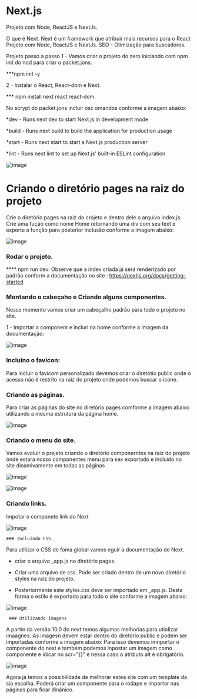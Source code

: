 # Next.js
Projeto com Node, ReactJS e NextJs.

O que é Next.
Next é um framework que atribuir mais recursos para o React
Projeto com Node, ReactJS e NextJs.
SEO - Otimização para buscadores.


Projeto passo a passo
1 - Vamos criar o projeto do zero iniciando com npm init do nod para criar o packet.jons.

***npm init -y

2 - Instalar o React, React-dom e Next.

*** npm install next react react-dom.

No scrypt do packet.jons incluir osc omandos conforme a imagem abaixo: 

*dev - Runs next dev to start Next.js in development mode

*build - Runs next build to build the application for production usage

*start - Runs next start to start a Next.js production server

*lint - Runs next lint to set up Next.js' built-in ESLint configuration

![image](https://user-images.githubusercontent.com/26930314/170253194-2b1da762-683b-4594-b766-dfa15c69ade3.png)

# Criando o diretório pages na raiz do projeto
Crie o diretório pages na raiz do crojeto e dentro dele o arquivo index.js. Crie uma fução como nome Home retornando uma div com seu text e exporte a função para posterior inclusão conforme a imagem abaixo:

![image](https://user-images.githubusercontent.com/26930314/170253615-97d8bee2-2575-41b8-9514-33257ae84244.png)

### Rodar o projeto.

**** npm run dev. Observe que a index criada já será renderizado por padrão conform a documentação no site : https://nextjs.org/docs/getting-started

### Montando o cabeçaho e Criando alguns componentes.

Nesse momento vamos criar um cabeçalho padrão para todo o projeto no site.

  <link rel='icon' href='/favicon.ico' />




1 - Importar o component <Head> e incluri na home conforme a imagem da documentação:
  
  ![image](https://user-images.githubusercontent.com/26930314/170258270-c97dc5ff-8461-4a94-86dc-409ff57989c2.png)
  
  

### Incluino o favicon:
 
Para incluir o favicom personalizado devemos criar o diretótio public onde o acesso não é restrito na raiz do projeto onde podemos buscar o icone.
  
  
### Criando as páginas.
Para criar as páginas do site no diretório pages comforme a imagem abaixo utilizando a mesma estrutura da página home.
  
![image](https://user-images.githubusercontent.com/26930314/170261511-aac3ee57-f059-4e99-972d-048f3964a7c3.png)

  
### Criando o menu do site.
  
  Vamos evoluir o prejeto criando o diretório componerntes na raiz do projeto onde estara nosso componentes menu para sex exportado e incluido 
  no site dinamivamente em todas as páginas
  
  ![image](https://user-images.githubusercontent.com/26930314/170262765-dc2af470-834f-497f-b5f0-a72d4e825500.png)

  
  ![image](https://user-images.githubusercontent.com/26930314/170263110-03f43eed-c34a-4cb8-9335-5b05439f2c14.png)

  
  ### Criando links.
  Impotar o componete link do Next
  
  ![image](https://user-images.githubusercontent.com/26930314/170263364-beeb4264-14a5-468c-863b-7f73a138238e.png)

  
    ### Incluindo CSS
  Para utilizar o CSS de foma global vamos eguir a documentação do Next.
  
  - criar o arquivo _app.js no diretório pages.
  
  - Criar uma arquivo de css. Pode ser criado dentro de um novo diretório styles na raiz do projeto.
  
  - Posteriormente este styles.css deve ser importado em _app.js. Desta forma o estilo é exportado pára todo o site conforme a imagem abaixo:
  
  ![image](https://user-images.githubusercontent.com/26930314/170265740-b7dbc64e-9ce7-40b2-a63a-f06fb35a4e09.png)

  
     ### Utilizando imagens 
  
A partie da versão 10.0 do next temos algumas melhorias para utiolizar imaagnes.
As imagesn devem estar dentro do diretório public e podem ser importadas conforme a imagem abaixo:
Para isso devemos imnportar o componente do next e também podemos inpostar um imagem como componente e idicar no scr="{</imgem>}" e nessa caso o atributo alt é obrigatório.
  
  ![image](https://user-images.githubusercontent.com/26930314/170268090-5a69c4d8-6c1f-47a3-b451-8352bb65babd.png)

  
  
Agora já temos a possibilidade de melhorar estea site com um template da sia escolha.
Poderá criar um componente para o rodape e importar nas páginas para ficar dinânico.
